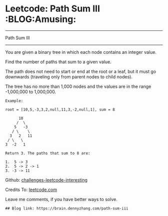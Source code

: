 # Leetcode: Path Sum III     :BLOG:Amusing:


---

Path Sum III  

---

You are given a binary tree in which each node contains an integer value.  

Find the number of paths that sum to a given value.  

The path does not need to start or end at the root or a leaf, but it must go downwards (traveling only from parent nodes to child nodes).  

The tree has no more than 1,000 nodes and the values are in the range -1,000,000 to 1,000,000.  

    Example:
    
    root = [10,5,-3,3,2,null,11,3,-2,null,1], sum = 8
    
          10
         /  \
        5   -3
       / \    \
      3   2   11
     / \   \
    3  -2   1
    
    Return 3. The paths that sum to 8 are:
    
    1.  5 -> 3
    2.  5 -> 2 -> 1
    3. -3 -> 11

Github: [challenges-leetcode-interesting](https://github.com/DennyZhang/challenges-leetcode-interesting/tree/master/path-sum-iii)  

Credits To: [leetcode.com](https://leetcode.com/problems/path-sum-iii/description/)  

Leave me comments, if you have better ways to solve.  

    ## Blog link: https://brain.dennyzhang.com/path-sum-iii